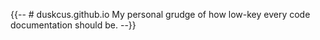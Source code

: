 {{-- # duskcus.github.io
My personal grudge of how low-key every code documentation should be. --}}
